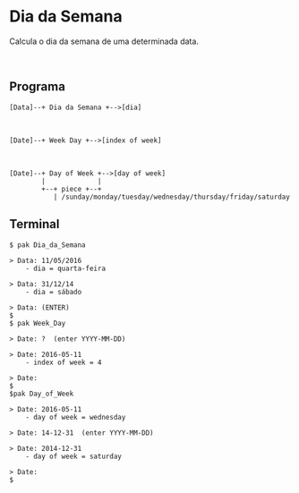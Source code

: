 Dia da Semana
=============

Calcula o dia da semana de uma determinada data.

 

Programa
--------

~~~~~~~~~~~~~~~~~~~~~~~~~~~~~~~~~~~~~~~~~~~~~~~~~~~~~~~~~~~~~~~~~~~~~~~~~~~~~~~~
[Data]--+ Dia da Semana +-->[dia]
~~~~~~~~~~~~~~~~~~~~~~~~~~~~~~~~~~~~~~~~~~~~~~~~~~~~~~~~~~~~~~~~~~~~~~~~~~~~~~~~

 

~~~~~~~~~~~~~~~~~~~~~~~~~~~~~~~~~~~~~~~~~~~~~~~~~~~~~~~~~~~~~~~~~~~~~~~~~~~~~~~~
[Date]--+ Week Day +-->[index of week]
~~~~~~~~~~~~~~~~~~~~~~~~~~~~~~~~~~~~~~~~~~~~~~~~~~~~~~~~~~~~~~~~~~~~~~~~~~~~~~~~

 

~~~~~~~~~~~~~~~~~~~~~~~~~~~~~~~~~~~~~~~~~~~~~~~~~~~~~~~~~~~~~~~~~~~~~~~~~~~~~~~~
[Date]--+ Day of Week +-->[day of week]
        |             |
        +--+ piece +--+
           | /sunday/monday/tuesday/wednesday/thursday/friday/saturday
~~~~~~~~~~~~~~~~~~~~~~~~~~~~~~~~~~~~~~~~~~~~~~~~~~~~~~~~~~~~~~~~~~~~~~~~~~~~~~~~

Terminal
--------

~~~~~~~~~~~~~~~~~~~~~~~~~~~~~~~~~~~~~~~~~~~~~~~~~~~~~~~~~~~~~~~~~~~~~~~~~~~~~~~~
$ pak Dia_da_Semana

> Data: 11/05/2016
    - dia = quarta-feira

> Data: 31/12/14
    - dia = sábado

> Data: (ENTER)
$
$ pak Week_Day

> Date: ?  (enter YYYY-MM-DD)

> Date: 2016-05-11
    - index of week = 4

> Date:
$
$pak Day_of_Week

> Date: 2016-05-11
    - day of week = wednesday

> Date: 14-12-31  (enter YYYY-MM-DD)

> Date: 2014-12-31
    - day of week = saturday

> Date: 
$
~~~~~~~~~~~~~~~~~~~~~~~~~~~~~~~~~~~~~~~~~~~~~~~~~~~~~~~~~~~~~~~~~~~~~~~~~~~~~~~~
